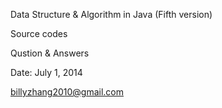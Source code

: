 
Data Structure & Algorithm in Java (Fifth version) 

Source codes

Qustion & Answers

Date:  July 1, 2014

billyzhang2010@gmail.com


